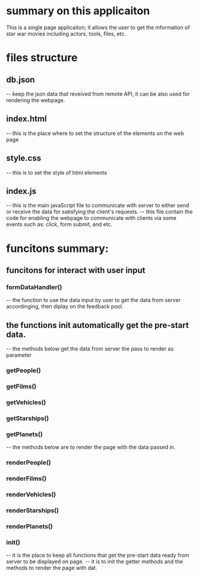 # summary on this applicaiton
This is a single page applicaiton; it allows the user to get the 
information of star war movies including actors, tools, files, etc.  

# files structure
## db.json
-- keep the json data that reveived from remote API, it can be also used for rendering the webpage. 
## index.html
-- this is the place where to set the structure of the elements on the web page
## style.css
-- this is to set the style of html elements

## index.js
-- this is the main javaScript file to communicate with server to either send or receive the data for satisfying the client's requests. 
-- this file contain the code for enabling the webpage to communicate with clients via some events such as: click, form submit, and etc. 

# funcitons summary:
## funcitons for interact with user input 
### formDataHandler()
-- the function to use the data input by user to get the data from server accordinging, then diplay on the feedback pool. 
## the functions init automatically get the pre-start data. 
-- the methods below get the data from server the pass to render as parameter
### getPeople()
### getFilms()
### getVehicles()
### getStarships()
### getPlanets()

-- the methods below are to render the page with the data passed in.
### renderPeople()
### renderFilms()
### renderVehicles()
### renderStarships()
### renderPlanets()

### init()
-- it is the place to keep all functions that get the pre-start data ready from server to be displayed on page. 
-- it is to init the getter methods and the methods to render the page with dat.  
